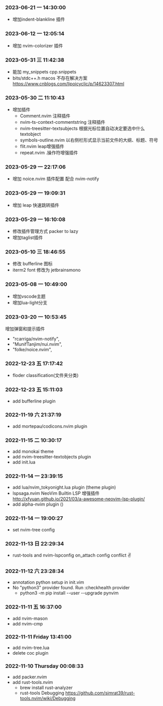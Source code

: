 ### 2023-06-21 一 14:30:00
- 增加indent-blankline 插件

### 2023-06-12 一 12:05:14
- 增加 nvim-colorizer 插件

### 2023-05-31 三 11:42:38  
- 能加 my_snippets cpp.snippets
- bits/stdc++.h macos 不存在解决方案 https://www.cnblogs.com/lipoicyclic/p/14623307.html

### 2023-05-30 二 11:10:43   
- 增加插件
    - Comment.nvim 注释插件 
    - nvim-ts-context-commentstring 注释插件
    - nvim-treesitter-textsubjects 根据光标位置自动决定要选中什么textobject 
    - symbols-outline.nvim 以右侧栏形式显示当前文件的大纲、标题、符号 
    - flit.nvim leap增强插件
    - repeat.nvim .操作符增强插件
### 2023-05-29 一 22:17:06  
- 增加 noice.nvim 插件配置 配合 nvim-notify

### 2023-05-29 一 19:09:31 
- 增加 leap 快速跳转插件
### 2023-05-29 一 16:10:08 
- 修改插件管理方式 packer to lazy
- 增加taglist插件

### 2023-05-10 三 18:46:55 
- 修改 bufferline 图标
- iterm2 font 修改为 jetbrainsmono
 
### 2023-05-08 一 10:49:00
- 增加vscode主题
- 增加lua-light分支

### 2023-03-20 一 10:53:45 
增加弹窗和提示插件
- "rcarriga/nvim-notify",
- "MunifTanjim/nui.nvim",
- "folke/noice.nvim",

### 2022-12-23 五 17:17:42
- floder classification(文件夹分类)

### 2022-12-23 五 15:11:03
- add bufferline plugin 
 
### 2022-11-19 六 21:37:19  
- add mortepau/codicons.nvim plugin 

### 2022-11-15 二 10:30:17 
- add monokai theme
- add nvim-treesitter-textobjects plugin
- add init.lua


### 2022-11-14 一 23:39:15  
- add lua/nvim_tokyonight.lua plugin (theme plugin)
- lspsaga.nvim NeoVim Builtin LSP 增强插件 http://xfyuan.github.io/2021/03/a-awesome-neovim-lsp-plugin/
- add alpha-nvim plugin ()

### 2022-11-14 一 19:00:27  
- set nvim-tree config
 
### 2022-11-13 日 22:29:34 
- rust-tools  and nvim-lspconfig on_attach config conflict ✌️
 
### 2022-11-12 六 23:28:34   

- annotation python setup in init.vim
- No "python3" provider found. Run :checkhealth provider
  - python3 -m pip install --user --upgrade pynvim

### 2022-11-11 五 16:37:00
- add nvim-mason
- add nvim-cmp
 
### 2022-11-11 Friday 13:41:00 
- add nvim-tree.lua
- delete coc plugin
 
### 2022-11-10 Thursday 00:08:33 

- add packer.nvim 
- add rust-tools.nvim
  - brew install rust-analyzer
  - rust-tools Debugging https://github.com/simrat39/rust-tools.nvim/wiki/Debugging
